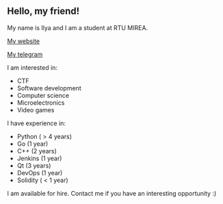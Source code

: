 ## Hello, my friend!
My name is Ilya and I am a student at RTU MIREA.

[My website](http://theonewhowaits.ru)

[My telegram](https://t.me/lukavanhorn)

I am interested in:
- CTF
- Software development
- Computer science
- Microelectronics
- Video games

I have experience in:
- Python ( > 4 years)
- Go (1 year)
- C++ (2 years)
- Jenkins (1 year)
- Qt (3 years)
- DevOps (1 year)
- Solidity ( < 1 year)

I am available for hire. Contact me if you have an interesting opportunity :)
